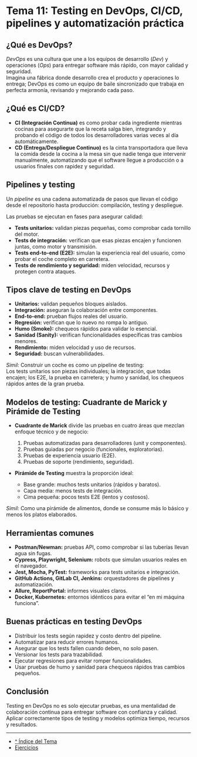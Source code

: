 # Tema 11: Testing en DevOps, CI/CD, pipelines y automatización práctica

## ¿Qué es DevOps?

*DevOps* es una cultura que une a los equipos de desarrollo (*Dev*) y operaciones (*Ops*) para entregar software más rápido, con mayor calidad y seguridad.  
Imagina una fábrica donde desarrollo crea el producto y operaciones lo entrega; DevOps es como un equipo de baile sincronizado que trabaja en perfecta armonía, revisando y mejorando cada paso.

## ¿Qué es CI/CD?

- **CI (Integración Continua)** es como probar cada ingrediente mientras cocinas para asegurarte que la receta salga bien, integrando y probando el código de todos los desarrolladores varias veces al día automáticamente.  
- **CD (Entrega/Despliegue Continuo)** es la cinta transportadora que lleva la comida desde la cocina a la mesa sin que nadie tenga que intervenir manualmente, automatizando que el software llegue a producción o a usuarios finales con rapidez y seguridad.

## Pipelines y testing

Un *pipeline* es una cadena automatizada de pasos que llevan el código desde el repositorio hasta producción: compilación, testing y despliegue.

Las pruebas se ejecutan en fases para asegurar calidad:

- **Tests unitarios:** validan piezas pequeñas, como comprobar cada tornillo del motor.  
- **Tests de integración:** verifican que esas piezas encajen y funcionen juntas, como motor y transmisión.  
- **Tests end-to-end (E2E):** simulan la experiencia real del usuario, como probar el coche completo en carretera.  
- **Tests de rendimiento y seguridad:** miden velocidad, recursos y protegen contra ataques.

## Tipos clave de testing en DevOps

- **Unitarios:** validan pequeños bloques aislados.  
- **Integración:** aseguran la colaboración entre componentes.  
- **End-to-end:** prueban flujos reales del usuario.  
- **Regresión:** verifican que lo nuevo no rompa lo antiguo.  
- **Humo (Smoke):** chequeos rápidos para validar lo esencial.  
- **Sanidad (Sanity):** verifican funcionalidades específicas tras cambios menores.  
- **Rendimiento:** miden velocidad y uso de recursos.  
- **Seguridad:** buscan vulnerabilidades.

*Simil:* Construir un coche es como un pipeline de testing:  
Los tests unitarios son piezas individuales; la integración, que todas encajen; los E2E, la prueba en carretera; y humo y sanidad, los chequeos rápidos antes de la gran prueba.

## Modelos de testing: Cuadrante de Marick y Pirámide de Testing

- **Cuadrante de Marick** divide las pruebas en cuatro áreas que mezclan enfoque técnico y de negocio:  
  1. Pruebas automatizadas para desarrolladores (unit y componentes).  
  2. Pruebas guiadas por negocio (funcionales, exploratorias).  
  3. Pruebas de experiencia usuario (E2E).  
  4. Pruebas de soporte (rendimiento, seguridad).

- **Pirámide de Testing** muestra la proporción ideal:  
  - Base grande: muchos tests unitarios (rápidos y baratos).  
  - Capa media: menos tests de integración.  
  - Cima pequeña: pocos tests E2E (lentos y costosos).

*Simil:* Como una pirámide de alimentos, donde se consume más lo básico y menos los platos elaborados.

## Herramientas comunes

- **Postman/Newman:** pruebas API, como comprobar si las tuberías llevan agua sin fugas.  
- **Cypress, Playwright, Selenium:** robots que simulan usuarios reales en el navegador.  
- **Jest, Mocha, PyTest:** frameworks para tests unitarios e integración.  
- **GitHub Actions, GitLab CI, Jenkins:** orquestadores de pipelines y automatización.  
- **Allure, ReportPortal:** informes visuales claros.  
- **Docker, Kubernetes:** entornos idénticos para evitar el “en mi máquina funciona”.

## Buenas prácticas en testing DevOps

- Distribuir los tests según rapidez y costo dentro del pipeline.  
- Automatizar para reducir errores humanos.  
- Asegurar que los tests fallen cuando deben, no solo pasen.  
- Versionar los tests para trazabilidad.  
- Ejecutar regresiones para evitar romper funcionalidades.  
- Usar pruebas de humo y sanidad para chequeos rápidos tras cambios pequeños.

## Conclusión

Testing en DevOps no es solo ejecutar pruebas, es una mentalidad de colaboración continua para entregar software con confianza y calidad. Aplicar correctamente tipos de testing y modelos optimiza tiempo, recursos y resultados.

---

- [^ Índice del Tema](./readme.md)  
- [Ejercicios](./ejercicios.md)  

